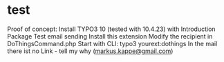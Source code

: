 # test

Proof of concept:
Install TYPO3 10 (tested with 10.4.23) with Introduction Package
Test email sending
Install this extension
Modify the recipient in DoThingsCommand.php
Start with CLI: typo3 yourext:dothings
In the mail there ist no Link - tell my why (markus.kappe@gmail.com)
